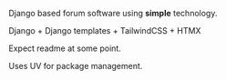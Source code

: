 Django based forum software using **simple** technology.

Django + Django templates + TailwindCSS + HTMX

Expect readme at some point.

Uses UV for package management.